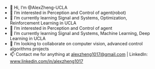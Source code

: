 - 👋 Hi, I’m @AlexZheng-UCLA
- 👀 I’m interested in Perception and Control of agent(robot) 
- 🌱 I’m currently learning Signal and Systems, Optimization, Reinforcement Learning in UCLA 
- 👀 I’m interested in Perception and Control of agent 
- 🌱 I’m currently learning Signal and Systems, Machine Learning, Deep Learning in UCLA 
- 💞️ I’m looking to collaborate on computer vision, advanced control algorithms projects
- 📫 Contact me for anything at alexzheng1017@gmail.com | LinkedIn: www.linkedin.com/in/alexzheng1017
